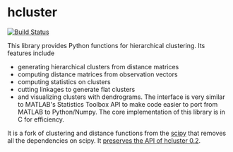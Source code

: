 # hcluster

[![Build Status](https://travis-ci.org/datamade/hcluster.svg?branch=master)](https://travis-ci.org/datamade/hcluster)

This library provides Python functions for hierarchical clustering. Its features
include
* generating hierarchical clusters from distance matrices
* computing distance matrices from observation vectors
* computing statistics on clusters
* cutting linkages to generate flat clusters
* and visualizing clusters with dendrograms.
The interface is very similar to MATLAB's Statistics Toolbox API to make code
easier to port from MATLAB to Python/Numpy. The core implementation of this
library is in C for efficiency.

It is a fork of clustering and distance functions from the [scipy](http://www.scipy.org/) that removes all the
dependencies on scipy. It [preserves the API of hcluster 0.2](http://hcluster.damianeads.com/cluster.html).

